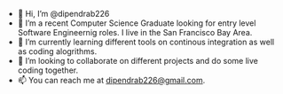 - 👋 Hi, I’m @dipendrab226
- 👀 I’m a recent Computer Science Graduate looking for entry level Software Engineernig roles. I live in the San Francisco Bay Area.
- 🌱 I’m currently learning different tools on continous integration as well as coding alogrithms.
- 💞️ I’m looking to collaborate on different projects and do some live coding together.
- 📫 You can reach me at dipendrab226@gmail.com.

<!---
dipendrab226/dipendrab226 is a ✨ special ✨ repository because its `README.md` (this file) appears on your GitHub profile.
You can click the Preview link to take a look at your changes.
--->
